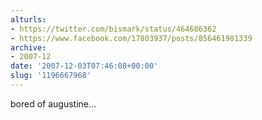 ```yaml
---
alturls:
- https://twitter.com/bismark/status/464686362
- https://www.facebook.com/17803937/posts/856461981339
archive:
- 2007-12
date: '2007-12-03T07:46:08+00:00'
slug: '1196667968'
---
```


bored of augustine...

